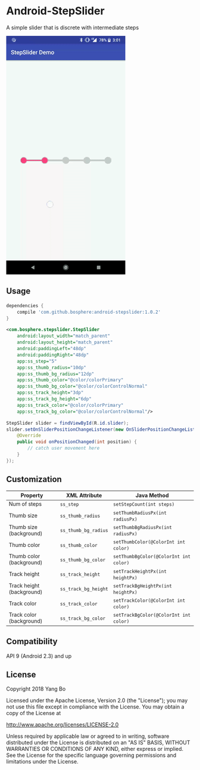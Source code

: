 Android-StepSlider
============================

A simple slider that is discrete with intermediate steps

<img src="./art/screenshot.gif" width="320">

Usage
-----
```gradle
dependencies {
    compile 'com.github.bosphere:android-stepslider:1.0.2'
}
```

```xml
<com.bosphere.stepslider.StepSlider
    android:layout_width="match_parent"
    android:layout_height="match_parent"
    android:paddingLeft="48dp"
    android:paddingRight="48dp"
    app:ss_step="5"
    app:ss_thumb_radius="10dp"
    app:ss_thumb_bg_radius="12dp"
    app:ss_thumb_color="@color/colorPrimary"
    app:ss_thumb_bg_color="@color/colorControlNormal"
    app:ss_track_height="3dp"
    app:ss_track_bg_height="6dp"
    app:ss_track_color="@color/colorPrimary"
    app:ss_track_bg_color="@color/colorControlNormal"/>
```

```java
StepSlider slider = findViewById(R.id.slider);
slider.setOnSliderPositionChangeListener(new OnSliderPositionChangeListener() {
    @Override
    public void onPositionChanged(int position) {
        // catch user movement here
    }
});
```

Customization
-------------

| Property | XML Attribute | Java Method |
| -------- | ------------- | ----------- |
| Num of steps | `ss_step` | `setStepCount(int steps)` |
| Thumb size | `ss_thumb_radius` | `setThumbRadiusPx(int radiusPx)` |
| Thumb size (background) | `ss_thumb_bg_radius` | `setThumbBgRadiusPx(int radiusPx)` |
| Thumb color | `ss_thumb_color` | `setThumbColor(@ColorInt int color)` |
| Thumb color (background) | `ss_thumb_bg_color` | `setThumbBgColor(@ColorInt int color)` |
| Track height | `ss_track_height` | `setTrackHeightPx(int heightPx)` |
| Track height (background) | `ss_track_bg_height` | `setTrackBgHeightPx(int heightPx)` |
| Track color | `ss_track_color` | `setTrackColor(@ColorInt int color)` |
| Track color (background) | `ss_track_bg_color` | `setTrackBgColor(@ColorInt int color)` |


Compatibility
-------------

API 9 (Android 2.3) and up

License
-------

Copyright 2018 Yang Bo

Licensed under the Apache License, Version 2.0 (the "License");
you may not use this file except in compliance with the License.
You may obtain a copy of the License at

   http://www.apache.org/licenses/LICENSE-2.0

Unless required by applicable law or agreed to in writing, software
distributed under the License is distributed on an "AS IS" BASIS,
WITHOUT WARRANTIES OR CONDITIONS OF ANY KIND, either express or implied.
See the License for the specific language governing permissions and
limitations under the License.